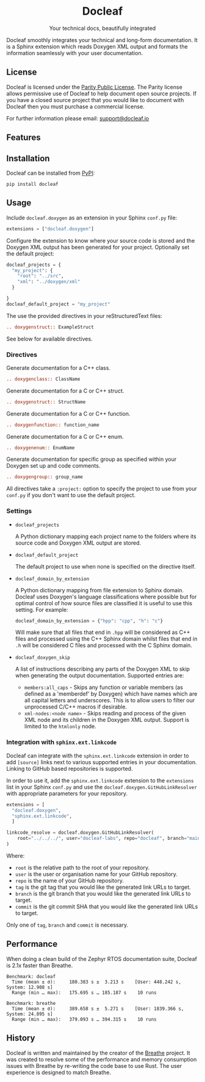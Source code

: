 <h1 align="center">
  Docleaf
</h1>

<p align="center">
   Your technical docs, beautifully integrated
</p>

Docleaf smoothly integrates your technical and long-form documentation. It is a Sphinx extension which reads Doxygen
XML output and formats the information seamlessly with your user documentation.

## License

Docleaf is licensed under the [Parity Public License](./LICENSE.md). The Parity license allows permissive use of 
Docleaf to help document open source projects. If you have a closed source project that you would like to document with
Docleaf then you must purchase a commercial license.

For further information please email: [support@docleaf.io](mailto:support@docleaf.io)

## Features

## Installation

Docleaf can be installed from [PyPI](https://pypi.org/project/docleaf/):

```
pip install docleaf
```

## Usage

Include `docleaf.doxygen` as an extension in your Sphinx `conf.py` file:

```python
extensions = ["docleaf.doxygen"]
```

Configure the extension to know where your source code is stored and the Doxygen XML output has been generated for
your project. Optionally set the default project:

```python
docleaf_projects = {
  "my_project": {
    "root": "../src",
    "xml": "../doxygen/xml"
  }

}
docleaf_default_project = "my_project"
```

The use the provided directives in your reStructuredText files:

```rst
.. doxygenstruct:: ExampleStruct
```

See below for available directives.

### Directives

Generate documentation for a C++ class.

```rst
.. doxygenclass:: ClassName
```

Generate documentation for a C or C++ struct.

```rst
.. doxygenstruct:: StructName
```

Generate documentation for a C or C++ function.

```rst
.. doxygenfunction:: function_name
```

Generate documentation for a C or C++ enum.

```rst
.. doxygenenum:: EnumName
```

Generate documentation for specific group as specified within your Doxygen set up and code comments.

```rst
.. doxygengroup:: group_name
```

All directives take a `:project:` option to specify the project to use from your `conf.py` if you don't want to use
the default project.

### Settings

- `docleaf_projects` 

  A Python dictionary mapping each project name to the folders where its source code and Doxygen XML output are stored.

- `docleaf_default_project`

  The default project to use when none is specified on the directive itself.
  
- `docleaf_domain_by_extension`

  A Python dictionary mapping from file extension to Sphinx domain. Docleaf uses Doxygen's language classifications
  where possible but for optimal control of how source files are classified it is useful to use this setting. For
  example:

  ```python
  docleaf_domain_by_extension = {"hpp": "cpp", "h": "c"}
  ```

  Will make sure that all files that end in `.hpp` will be considered as C++ files and processed using the C++ Sphinx
  domain whilst files that end in `.h` will be considered C files and processed with the C Sphinx domain.

- `docleaf_doxygen_skip`

  A list of instructions describing any parts of the Doxygen XML to skip when generating the output documentation.
  Supported entries are:

  - `members:all_caps` - Skips any function or variable members (as defined as a 'memberdef' by Doxygen) which have 
    names which are all capital letters and underscores. This is to allow users to filter our unprocessed C/C++ macros
    if desirable.
  - `xml-nodes:<node name>` - Skips reading and process of the given XML node and its children in the Doxygen XML 
    output. Support is limited to the `htmlonly` node.

### Integration with `sphinx.ext.linkcode`

Docleaf can integrate with the `sphinx.ext.linkcode` extension in order to add `[source]` links next to various
supported entries in your documentation. Linking to GitHub based repositories is supported.

In order to use it, add the `sphinx.ext.linkcode` extension to the `extensions` list in your Sphinx `conf.py` and use
the `docleaf.doxygen.GitHubLinkResolver` with appropriate parameters for your repository.

```python
extensions = [
  "docleaf.doxygen",
  "sphinx.ext.linkcode",
  ]

linkcode_resolve = docleaf.doxygen.GitHubLinkResolver(
    root="../../../", user="docleaf-labs", repo="docleaf", branch="main"
)
```

Where:
- `root` is the relative path to the root of your repository.
- `user` is the user or organisation name for your GitHub repository.
- `repo` is the name of your GitHub repository.
- `tag` is the git tag that you would like the generated link URLs to target.
- `branch` is the git branch that you would like the generated link URLs to target.
- `commit` is the git commit SHA that you would like the generated link URLs to target.

Only one of `tag`, `branch` and `commit` is necessary.


## Performance

When doing a clean build of the Zephyr RTOS documentation suite, Docleaf is 2.1x faster than Breathe.

```
Benchmark: docleaf
  Time (mean ± σ):     180.383 s ±  3.213 s    [User: 448.242 s, System: 12.908 s]
  Range (min … max):   175.695 s … 185.187 s    10 runs
```

```
Benchmark: breathe
  Time (mean ± σ):     389.658 s ±  5.271 s    [User: 1839.366 s, System: 24.895 s]
  Range (min … max):   379.093 s … 394.315 s    10 runs
```

## History

Docleaf is written and maintained by the creator of the [Breathe](https://github.com/breathe-doc/breathe) project.
It was created to resolve some of the performance and memory consumption issues with Breathe by re-writing the code
base to use Rust. The user experience is designed to match Breathe.
